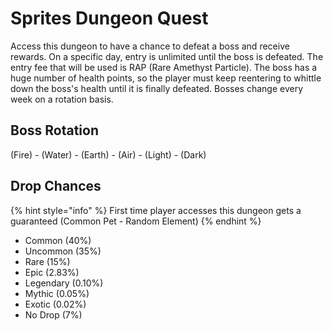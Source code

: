 # Sprites Dungeon Quest

Access this dungeon to have a chance to defeat a boss and receive rewards. On a specific day, entry is unlimited until the boss is defeated. The entry fee that will be used is RAP (Rare Amethyst Particle). The boss has a huge number of health points, so the player must keep reentering to whittle down the boss's health until it is finally defeated. Bosses change every week on a rotation basis.

## Boss Rotation

(Fire) - (Water) - (Earth) - (Air) - (Light) - (Dark)

## Drop Chances

{% hint style="info" %}
First time player accesses this dungeon gets a guaranteed (Common Pet - Random Element)
{% endhint %}

* Common (40%)
* Uncommon (35%)
* Rare (15%)
* Epic (2.83%)
* Legendary (0.10%)
* Mythic (0.05%)
* Exotic (0.02%)
* No Drop (7%)
